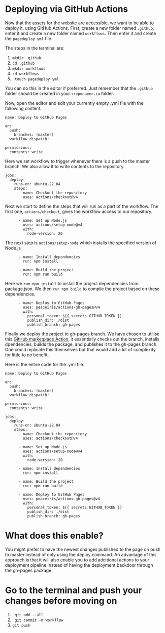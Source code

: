 # Deploying via GitHub Actions

Now that the assets for the website are accessible, we want to be able to deploy it, using GitHub Actions. First, create a new folder named `.github`, enter it and create a new folder named `workflows`. Then enter it and create the `pagedeploy.yml` file. 

The steps in the terminal are:

1. ` mkdir .github `
2. ` cd .github `
3. ` mkdir workflows `
4. ` cd workflows `
5. ` touch pagedeploy.yml`

You can do this in the editor if preferred. Just remember that the  `.github` folder should be created in your `<reponame>.io` folder.

Now, open the editor and edit your currently empty .yml file with the following content. 
```
name: Deploy to GitHub Pages

on:
  push:
    branches: [master] 
  workflow_dispatch: 

permissions:
  contents: write
```

Here we set workflow to trigger whenever there is a push to the master branch. 
We also allow it to write contents to the repository.


```
jobs:
  deploy:
    runs-on: ubuntu-22.04
    steps:
      - name: Checkout the repository
        uses: actions/checkout@v4
```

Next we start to define the steps that will run as a part of the workflow. 
The first one, `actions/checkout`, gives the workflow access to our repository.  


```
      - name: Set up Node.js
        uses: actions/setup-node@v4
        with:
          node-version: 20
```

The next step is `actions/setup-node` which installs the specified version of Node.js

```
      - name: Install dependencies
        run: npm install

      - name: Build the project
        run: npm run build
```

Here we `run npm install` to install the project dependencies from package.json.
We then `run npm build` to compile the project based on these dependencies.


```
      - name: Deploy to GitHub Pages
        uses: peaceiris/actions-gh-pages@v4
        with:
          personal_token: ${{ secrets.GITHUB_TOKEN }}
          publish_dir: ./dist
          publish_branch: gh-pages
```
Finally we deploy the project to gh-pages branch. We have chosen to utilise this [GitHub marketplace Action](https://github.com/marketplace/actions/github-pages-action), it essentially checks out the branch, installs dpendencies, builds the package, and publishes it to the gh-pages branch. One could replicate this themselves but that would add a lot of complexity for little to no benefit.


Here is the entire code for the .yml file. 

```
name: Deploy to GitHub Pages

on:
  push:
    branches: [master] 
  workflow_dispatch: 

permissions:
  contents: write

jobs:
  deploy:
    runs-on: ubuntu-22.04
    steps:
      - name: Checkout the repository
        uses: actions/checkout@v4

      - name: Set up Node.js
        uses: actions/setup-node@v4
        with:
          node-version: 20

      - name: Install dependencies
        run: npm install

      - name: Build the project
        run: npm run build

      - name: Deploy to GitHub Pages
        uses: peaceiris/actions-gh-pages@v4
        with:
          personal_token: ${{ secrets.GITHUB_TOKEN }}
          publish_dir: ./dist
          publish_branch: gh-pages
```

# What does this enable?
You might prefer to have the newest changes published to the page on push to master instead of only using the deploy command. An advantage of this approach is that it will also enable you to add additional actions to your deployment pipeline instead of having the deployment backdoor through the gh-pages package.

# Go to the terminal and push your changes before moving on
1. ` git add --all`
2. ` git commit -m workflow`
3. ` git push `